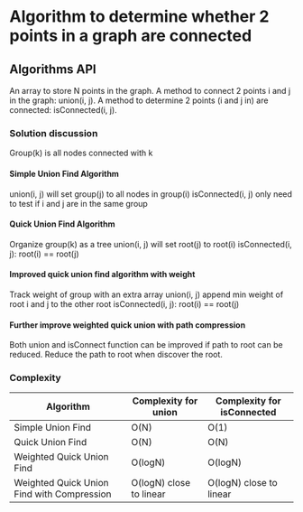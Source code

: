 # Algorithm to determine whether 2 points in a graph are connected 
                   
## Algorithms API
An array to store N points in the graph.
A method to connect 2 points i and j in the graph: union(i, j).
A method to determine 2 points (i and j in) are connected: isConnected(i, j).

### Solution discussion

Group(k) is all nodes connected with k

#### Simple Union Find Algorithm

union(i, j) will set group(j) to all nodes in group(i)
isConnected(i, j) only need to test if i and j are in the same group

#### Quick Union Find Algorithm

Organize group(k) as a tree
union(i, j) will set root(j) to root(i)
isConnected(i, j): root(i) == root(j)

#### Improved quick union find algorithm with weight

Track weight of group with an extra array
union(i, j) append min weight of root i and j to the other root
isConnected(i, j): root(i) == root(j)

#### Further improve weighted quick union with path compression
 
Both union and isConnect function can be improved if path to root can be reduced.
Reduce the path to root when discover the root.

### Complexity

| Algorithm                                  | Complexity for union    | Complexity for isConnected |
|--------------------------------------------| ----------------------- | -------------------------- |
| Simple Union Find                          | O(N)                    | O(1)                       |
| Quick Union Find                           | O(N)                    | O(N)                       |
| Weighted Quick Union Find                  | O(logN)                 | O(logN)                    |
| Weighted Quick Union Find with Compression | O(logN) close to linear | O(logN) close to linear |